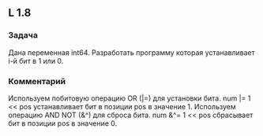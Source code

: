 ## L 1.8

### Задача
Дана переменная int64. Разработать программу которая устанавливает i-й бит в 1 или 0.

### Комментарий
Используем побитовую операцию OR (|=) для установки бита. num |= 1 << pos устанавливает бит в позиции pos в значение 1.
Используем операцию AND NOT (&^) для сброса бита. num &^= 1 << pos сбрасывает бит в позиции pos в значение 0.
